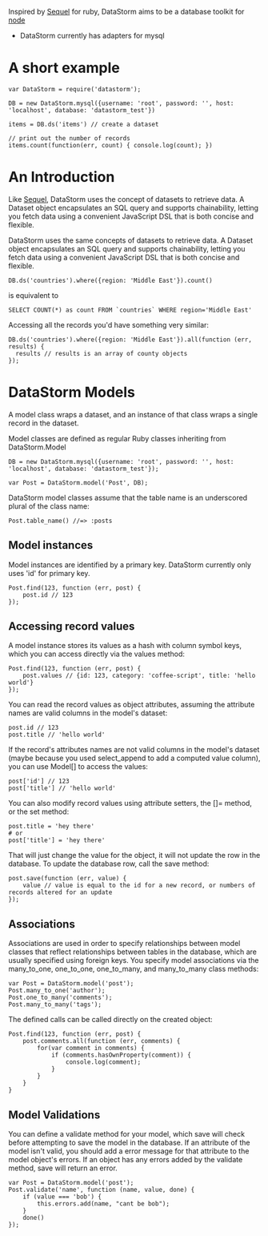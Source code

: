Inspired by [Sequel] for ruby, DataStorm aims to be a database toolkit for
[node]

* DataStorm currently has adapters for mysql

# A short example #

    var DataStorm = require('datastorm');

    DB = new DataStorm.mysql({username: 'root', password: '', host: 'localhost', database: 'datastorm_test'})

    items = DB.ds('items') // create a dataset

    // print out the number of records
    items.count(function(err, count) { console.log(count); })

# An Introduction #

Like [Sequel], DataStorm uses the concept of datasets to retrieve data. A Dataset
object encapsulates an SQL query and supports chainability, letting you fetch
data using a convenient JavaScript DSL that is both concise and flexible.

DataStorm uses the same concepts of datasets to retrieve data. A Dataset object
encapsulates an SQL query and supports chainability, letting you fetch data
using a convenient JavaScript DSL that is both concise and flexible.

    DB.ds('countries').where({region: 'Middle East'}).count()

is equivalent to

    SELECT COUNT(*) as count FROM `countries` WHERE region='Middle East'

Accessing all the records you'd have something very similar:

    DB.ds('countries').where({region: 'Middle East'}).all(function (err, results) {
      results // results is an array of county objects
    });

# DataStorm Models #
A model class wraps a dataset, and an instance of that class wraps a single
record in the dataset.

Model classes are defined as regular Ruby classes inheriting from
DataStorm.Model

    DB = new DataStorm.mysql({username: 'root', password: '', host: 'localhost', database: 'datastorm_test'});

    var Post = DataStorm.model('Post', DB);

DataStorm model classes assume that the table name is an underscored plural of
the class name:

    Post.table_name() //=> :posts

## Model instances ##
Model instances are identified by a primary key. DataStorm currently only uses
'id' for primary key.

    Post.find(123, function (err, post) {
        post.id // 123
    });

## Accessing record values ##
A model instance stores its values as a hash with column symbol keys, which
you can access directly via the values method:

    Post.find(123, function (err, post) {
        post.values // {id: 123, category: 'coffee-script', title: 'hello world'}
    });

You can read the record values as object attributes, assuming the attribute
names are valid columns in the model's dataset:

    post.id // 123
    post.title // 'hello world'

If the record's attributes names are not valid columns in the model's dataset
(maybe because you used select\_append to add a computed value column), you can
use Model[] to access the values:

    post['id'] // 123
    post['title'] // 'hello world'

You can also modify record values using attribute setters, the []= method, or
the set method:

    post.title = 'hey there'
    # or
    post['title'] = 'hey there'

That will just change the value for the object, it will not update the row in
the database. To update the database row, call the save method:

    post.save(function (err, value) {
        value // value is equal to the id for a new record, or numbers of records altered for an update
    });


## Associations ##
Associations are used in order to specify relationships between model classes
that reflect relationships between tables in the database, which are usually
specified using foreign keys. You specify model associations via the
many\_to\_one, one\_to\_one, one\_to\_many, and many\_to\_many class methods:

    var Post = DataStorm.model('post');
    Post.many_to_one('author');
    Post.one_to_many('comments');
    Post.many_to_many('tags');

The defined calls can be called directly on the created object:

    Post.find(123, function (err, post) {
        post.comments.all(function (err, comments) {
            for(var comment in comments) {
                if (comments.hasOwnProperty(comment)) {
                    console.log(comment);
                }
            }
        }
    }

## Model Validations ##
You can define a validate method for your model, which save will check before
attempting to save the model in the database. If an attribute of the model
isn't valid, you should add a error message for that attribute to the model
object's errors. If an object has any errors added by the validate method,
save will return an error.

    var Post = DataStorm.model('post');
    Post.validate('name', function (name, value, done) {
        if (value === 'bob') {
            this.errors.add(name, "cant be bob");
        }
        done()
    });

[Sequel]: http://sequel.rubyforge.org/
[node]: http://nodejs.org/
